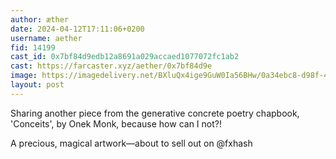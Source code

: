 ```yaml
---
author: æther
date: 2024-04-12T17:11:06+0200
username: aether
fid: 14199
cast_id: 0x7bf84d9edb12a8691a029accaed1077072fc1ab2
cast: https://farcaster.xyz/aether/0x7bf84d9e
image: https://imagedelivery.net/BXluQx4ige9GuW0Ia56BHw/0a34ebc8-d98f-4513-b118-6dfc66932a00/original
layout: post
---
```


Sharing another piece from the generative concrete poetry chapbook, 'Conceits', by Onek Monk, because how can I not?!

A precious, magical artwork—about to sell out on @fxhash

<img src='https://imagedelivery.net/BXluQx4ige9GuW0Ia56BHw/0a34ebc8-d98f-4513-b118-6dfc66932a00/original' alt='' referrerpolicy='no-referrer'/>
